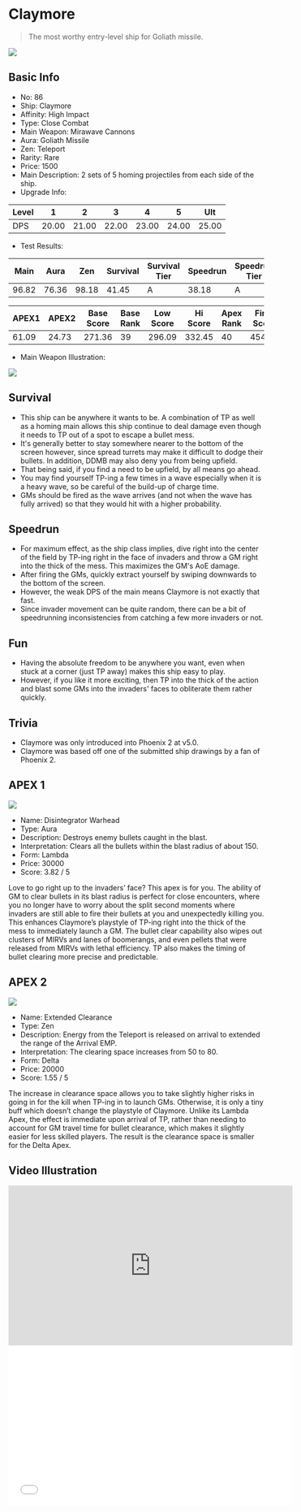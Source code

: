 # Claymore

> The most worthy entry-level ship for Goliath missile.

<img src="/ships/ship_86.png" style={{zoom:1}}/>

## Basic Info

- No: 86
- Ship: Claymore
- Affinity: High Impact
- Type: Close Combat
- Main Weapon: Mirawave Cannons
- Aura: Goliath Missile
- Zen: Teleport
- Rarity: Rare
- Price: 1500
- Main Description: 2 sets of 5 homing projectiles from each side of the ship.
- Upgrade Info: 

| Level | 1 | 2 | 3 | 4 | 5 | Ult |
|--|--|--|--|--|--|--|
| DPS | 20.00 | 21.00 | 22.00 | 23.00 | 24.00 | 25.00 |

- Test Results: 

| Main | Aura | Zen | Survival | Survival Tier | Speedrun | Speedrun Tier | Fun | Fun Tier |
|--|--|--|--|--|--|--|--|--|
| 96.82 | 76.36 | 98.18 | 41.45 | A | 38.18 | A | 42.55 | A+ |

| APEX1 | APEX2 | Base Score | Base Rank | Low Score | Hi Score | Apex Rank | Final Score | FinalRank |
|--|--|--|--|--|--|--|--|--|
| 61.09 | 24.73 | 271.36 | 39 | 296.09 | 332.45 | 40 | 454.64 | 24 |

- Main Weapon Illustration:

<img src="/illustration/main_86.gif" style={{zoom:1}}/>

## Survival

- This ship can be anywhere it wants to be. A combination of TP as well as a homing main allows this ship continue to deal damage even though it needs to TP out of a spot to escape a bullet mess.
- It's generally better to stay somewhere nearer to the bottom of the screen however, since spread turrets may make it difficult to dodge their bullets. In addition, DDMB may also deny you from being upfield.
- That being said, if you find a need to be upfield, by all means go ahead.
- You may find yourself TP-ing a few times in a wave especially when it is a heavy wave, so be careful of the build-up of charge time.
- GMs should be fired as the wave arrives (and not when the wave has fully arrived) so that they would hit with a higher probability.

## Speedrun

- For maximum effect, as the ship class implies, dive right into the center of the field by TP-ing right in the face of invaders and throw a GM right into the thick of the mess. This maximizes the GM's AoE damage.
- After firing the GMs, quickly extract yourself by swiping downwards to the bottom of the screen.
- However, the weak DPS of the main means Claymore is not exactly that fast.
- Since invader movement can be quite random, there can be a bit of speedrunning inconsistencies from catching a few more invaders or not.

## Fun

- Having the absolute freedom to be anywhere you want, even when stuck at a corner (just TP away) makes this ship easy to play.
- However, if you like it more exciting, then TP into the thick of the action and blast some GMs into the invaders' faces to obliterate them rather quickly.

## Trivia

- Claymore was only introduced into Phoenix 2 at v5.0.
- Claymore was based off one of the submitted ship drawings by a fan of Phoenix 2.

## APEX 1

<img src="/ships/ship_86_apex_1.png" style={{zoom:1}}/>

- Name: Disintegrator Warhead
- Type: Aura
- Description: Destroys enemy bullets caught in the blast.
- Interpretation: Clears all the bullets within the blast radius of about 150.
- Form: Lambda
- Price: 30000
- Score: 3.82 / 5

Love to go right up to the invaders’ face? This apex is for you. The ability of GM to clear bullets in its blast radius is perfect for close encounters, where you no longer have to worry about the split second moments where invaders are still able to fire their bullets at you and unexpectedly killing you. This enhances Claymore’s playstyle of TP-ing right into the thick of the mess to immediately launch a GM. The bullet clear capability also wipes out clusters of MIRVs and lanes of boomerangs, and even pellets that were released from MIRVs with lethal efficiency. TP also makes the timing of bullet clearing more precise and predictable.

## APEX 2

<img src="/ships/ship_86_apex_2.png" style={{zoom:1}}/>

- Name: Extended Clearance
- Type: Zen
- Description: Energy from the Teleport is released on arrival to extended the range of the Arrival EMP.
- Interpretation: The clearing space increases from 50 to 80.
- Form: Delta
- Price: 20000
- Score: 1.55 / 5

The increase in clearance space allows you to take slightly higher risks in going in for the kill when TP-ing in to launch GMs. Otherwise, it is only a tiny buff which doesn’t change the playstyle of Claymore. Unlike its Lambda Apex, the effect is immediate upon arrival of TP, rather than needing to account for GM travel time for bullet clearance, which makes it slightly easier for less skilled players. The result is the clearance space is smaller for the Delta Apex.

## Video Illustration

<iframe width="560" height="315" src="https://www.youtube.com/embed/COfnVWKlf_U?si=H5F7fwQXPrfSKqcc" title="YouTube video player" frameborder="0" allow="accelerometer; autoplay; clipboard-write; encrypted-media; gyroscope; picture-in-picture; web-share" referrerpolicy="strict-origin-when-cross-origin" allowfullscreen></iframe>

<br/>

<iframe width="560" height="315" src="//player.bilibili.com/player.html?aid=955063744&bvid=BV1fW4y1S7ZW&cid=1172685420&p=1&autoplay=false" scrolling="no" border="0" frameborder="no" allow="accelerometer; autoplay; clipboard-write; encrypted-media; gyroscope; picture-in-picture; web-share" framespacing="0" allowfullscreen="true"> </iframe>
